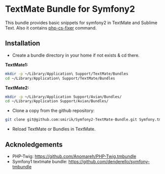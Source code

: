 TextMate Bundle for Symfony2
============================

This bundle provides basic snippets for symfony2 in TextMate and Sublime Text. Also it contains [php-cs-fixer](https://github.com/fabpot/PHP-CS-Fixer) command. 

Installation
------------

* Create a bundle directory in your home if not exists & cd there.

**TextMate1:**

``` bash
mkdir -p ~/Library/Application\ Support/TextMate/Bundles
cd ~/Library/Application\ Support/TextMate/Bundles
```

**TextMate2:**

``` bash
mkdir -p ~/Library/Application Support/Avian/Bundles/
cd ~/Library/Application Support/Avian/Bundles/
```

* Clone a copy from the github repository:

``` bash
git clone git@github.com:smirik/Symfony2-TextMate-Bundle.git Symfony.tmbundle
```

* Reload TextMate or Bundles in TextMate.

Acknoledgements
---------------

* PHP-Twig: https://github.com/Anomareh/PHP-Twig.tmbundle
* Symfony1 textmate bundle: https://github.com/denderello/symfony-tmbundle

